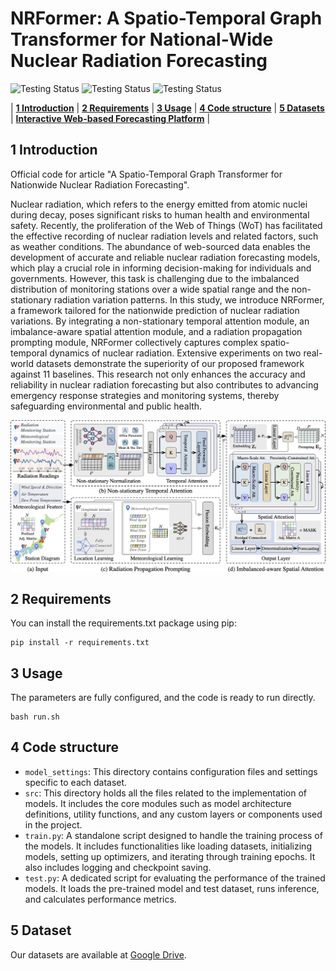 # NRFormer: A Spatio-Temporal Graph Transformer for National-Wide Nuclear Radiation Forecasting

<p align="center">

![Testing Status](https://img.shields.io/badge/docs-in_progress-green)
![Testing Status](https://img.shields.io/badge/pypi_package-in_progress-green)
![Testing Status](https://img.shields.io/badge/license-MIT-blue)

</p>

<p align="center">

| **[1 Introduction](#introduction)** 
| **[2 Requirements](#requirements)**
| **[3 Usage](#usage)**
| **[4 Code structure](#code-structure)** 
| **[5 Datasets](#3-dataset)**
| **[Interactive Web-based Forecasting Platform](https://anonymous-www25.github.io/)** |

</p>

<a id="introduction"></a>
## 1 Introduction

Official code for article "A Spatio-Temporal Graph Transformer for Nationwide Nuclear Radiation Forecasting".

Nuclear radiation, which refers to the energy emitted from atomic nuclei during decay, poses significant risks to human health and environmental safety. Recently, the proliferation of the Web of Things (WoT) has facilitated the effective recording of nuclear radiation levels and related factors, such as weather conditions. The abundance of web-sourced data enables the development of accurate and reliable nuclear radiation forecasting models, which play a crucial role in informing decision-making for individuals and governments. However, this task is challenging due to the imbalanced distribution of monitoring stations over a wide spatial range and the non-stationary radiation variation patterns. In this study, we introduce NRFormer, a framework tailored for the nationwide prediction of nuclear radiation variations. By integrating a non-stationary temporal attention module, an imbalance-aware spatial attention module, and a radiation propagation prompting module, NRFormer collectively captures complex spatio-temporal dynamics of nuclear radiation. Extensive experiments on two real-world datasets demonstrate the superiority of our proposed framework against 11 baselines. This research not only enhances the accuracy and reliability in nuclear radiation forecasting but also contributes to advancing emergency response strategies and monitoring systems, thereby safeguarding environmental and public health. 
<div style="display: flex; justify-content: center;">
  <img src="figure/framework.png" width="800">
</div>


<a id="requirements"></a>
## 2 Requirements
You can install the requirements.txt package using pip:

```shell
pip install -r requirements.txt
```

## 3 Usage
<a id="usage"></a>
The parameters are fully configured, and the code is ready to run directly.

```shell
bash run.sh
```

## 4 Code structure
<a id="code-structure"></a>
- `model_settings`: This directory contains configuration files and settings specific to each dataset. 
- `src`: This directory holds all the files related to the implementation of models. It includes the core modules such as model architecture definitions, utility functions, and any custom layers or components used in the project.
- `train.py`: A standalone script designed to handle the training process of the models. It includes functionalities like loading datasets, initializing models, setting up optimizers, and iterating through training epochs. It also includes logging and checkpoint saving.
- `test.py`: A dedicated script for evaluating the performance of the trained models. It loads the pre-trained model and test dataset, runs inference, and calculates performance metrics.


## 5 Dataset

Our datasets are available at [Google Drive](https://drive.google.com/drive/folders/1g8q62bXAtIssMo6zZu8EuzjDhW5lLfZC?usp=sharing).



